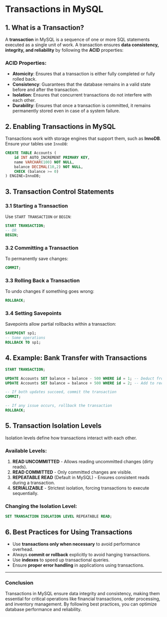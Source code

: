 # Transactions in MySQL

## 1. What is a Transaction?
A **transaction** in MySQL is a sequence of one or more SQL statements executed as a single unit of work. A transaction ensures **data consistency, integrity, and reliability** by following the **ACID** properties:

### ACID Properties:
- **Atomicity**: Ensures that a transaction is either fully completed or fully rolled back.
- **Consistency**: Guarantees that the database remains in a valid state before and after the transaction.
- **Isolation**: Ensures that concurrent transactions do not interfere with each other.
- **Durability**: Ensures that once a transaction is committed, it remains permanently stored even in case of a system failure.

## 2. Enabling Transactions in MySQL
Transactions work with storage engines that support them, such as **InnoDB**. Ensure your tables use `InnoDB`:
```sql
CREATE TABLE Accounts (
    id INT AUTO_INCREMENT PRIMARY KEY,
    name VARCHAR(100) NOT NULL,
    balance DECIMAL(10,2) NOT NULL,
    CHECK (balance >= 0)
) ENGINE=InnoDB;
```

## 3. Transaction Control Statements
### 3.1 **Starting a Transaction**
Use `START TRANSACTION` or `BEGIN`:
```sql
START TRANSACTION;
-- OR
BEGIN;
```

### 3.2 **Committing a Transaction**
To permanently save changes:
```sql
COMMIT;
```

### 3.3 **Rolling Back a Transaction**
To undo changes if something goes wrong:
```sql
ROLLBACK;
```

### 3.4 **Setting Savepoints**
Savepoints allow partial rollbacks within a transaction:
```sql
SAVEPOINT sp1;
-- Some operations
ROLLBACK TO sp1;
```

## 4. Example: Bank Transfer with Transactions
```sql
START TRANSACTION;

UPDATE Accounts SET balance = balance - 500 WHERE id = 1; -- Deduct from sender
UPDATE Accounts SET balance = balance + 500 WHERE id = 2; -- Add to receiver

-- If both updates succeed, commit the transaction
COMMIT;

-- If any issue occurs, rollback the transaction
ROLLBACK;
```

## 5. Transaction Isolation Levels
Isolation levels define how transactions interact with each other.

### Available Levels:
1. **READ UNCOMMITTED** - Allows reading uncommitted changes (dirty reads).
2. **READ COMMITTED** - Only committed changes are visible.
3. **REPEATABLE READ** (Default in MySQL) - Ensures consistent reads during a transaction.
4. **SERIALIZABLE** - Strictest isolation, forcing transactions to execute sequentially.

### Changing the Isolation Level:
```sql
SET TRANSACTION ISOLATION LEVEL REPEATABLE READ;
```

## 6. Best Practices for Using Transactions
- Use **transactions only when necessary** to avoid performance overhead.
- Always **commit or rollback** explicitly to avoid hanging transactions.
- Use **indexes** to speed up transactional queries.
- Ensure **proper error handling** in applications using transactions.

---
### Conclusion
Transactions in MySQL ensure data integrity and consistency, making them essential for critical operations like financial transactions, order processing, and inventory management. By following best practices, you can optimize database performance and reliability.

